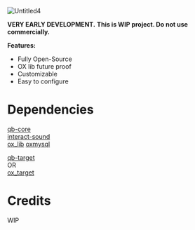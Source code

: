 ![Untitled4](https://github.com/planeklm/razed-cryptomining/assets/91488137/81076c14-0491-4c4d-aa5d-a82589b54d04)

**VERY EARLY DEVELOPMENT.**
**This is WIP project. Do not use commercially.**

**Features:**

* Fully Open-Source
* OX lib future proof
* Customizable
* Easy to configure

# Dependencies
[qb-core](https://github.com/qbcore-framework/qb-core)\
[interact-sound](https://github.com/qbcore-framework/interact-sound)\
[ox_lib](https://github.com/overextended/ox_lib)
[oxmysql](https://github.com/overextended/oxmysql)


[qb-target](https://github.com/qbcore-framework/qb-target)\
OR\
[ox_target](https://github.com/overextended/ox_target)

# Credits
WIP
